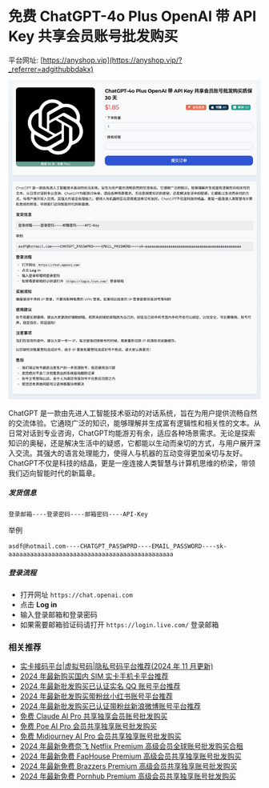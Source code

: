# 免费 ChatGPT-4o Plus OpenAI 带 API Key 共享会员账号批发购买

平台网址: [https://anyshop.vip](https://anyshop.vip/?_referrer=adgithubbdakx)

![anyshop-chatgpt](anyshop-chatgpt.png)

ChatGPT 是一款由先进人工智能技术驱动的对话系统，旨在为用户提供流畅自然的交流体验。它通晓广泛的知识，能够理解并生成富有逻辑性和相关性的文本。从日常对话到专业咨询，ChatGPT均能游刃有余，适应各种场景需求。无论是探索知识的奥秘，还是解决生活中的疑惑，它都能以生动而亲切的方式，与用户展开深入交流。其强大的语言处理能力，使得人与机器的互动变得更加亲切与友好。ChatGPT不仅是科技的结晶，更是一座连接人类智慧与计算机思维的桥梁，带领我们迈向智能时代的新篇章。

##### 发货信息

```
登录邮箱----登录密码----邮箱密码----API-Key
```

举例

```
asdf@hotmail.com----CHATGPT_PASSWPRD----EMAIL_PASSWORD----sk-aaaaaaaaaaaaaaaaaaaaaaaaaaaaaaaaaaaaaaaaaaaaaa
```

##### 登录流程

- 打开网址 `https://chat.openai.com`
- 点击 **Log in**
- 输入登录邮箱和登录密码
- 如果需要邮箱验证码请打开 `https://login.live.com/` 登录邮箱

### 相关推荐

- [实卡接码平台|虚拟号码|隐私号码平台推荐(2024 年 11 月更新)](https://github.com/bdakx/top-sms-platforms)
- [2024 年最新购买国内 SIM 实卡手机卡平台推荐](https://github.com/bdakx/top-cn-sim-card)
- [2024 年最新批发购买已认证实名 QQ 账号平台推荐](https://github.com/bdakx/top-qq)
- [2024 年最新批发购买带粉丝小红书账号平台推荐](https://github.com/bdakx/top-xiaohongshu)
- [2024 年最新批发购买已认证带粉丝新浪微博账号平台推荐](https://github.com/bdakx/top-weibo)
- [免费 Claude AI Pro 共享独享会员账号批发购买](https://github.com/bdakx/free-claude-ai-pro02)
- [免费 Poe AI Pro 会员共享独享账号批发购买](https://github.com/bdakx/free-poe-ai-pro02)
- [免费 Midjourney AI Pro 会员共享独享账号批发购买](https://github.com/bdakx/free-midjourney-pro-02)
- [2024 年最新免费奈飞 Netflix Premium 高级会员全球账号批发购买合租](https://github.com/bdakx/free-netflix-accounts)
- [2024 年最新免费 FapHouse Premium 高级会员共享独享账号批发购买](https://github.com/bdakx/free-faphouse-accounts)
- [2024 年最新免费 Brazzers Premium 高级会员共享独享账号批发购买](https://github.com/bdakx/free-brazzers-accounts)
- [2024 年最新免费 Pornhub Premium 高级会员共享独享账号批发购买](https://github.com/bdakx/free-pornhub-accounts)

